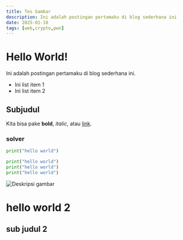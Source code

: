 ```yaml
---
title: Tes Gambar
description: Ini adalah postingan pertamaku di blog sederhana ini
date: 2025-01-10
tags: [web,crypto,pwn]
---
```


# Hello World!

Ini adalah postingan pertamaku di blog sederhana ini.

- Ini list item 1
- Ini list item 2

## Subjudul

Kita bisa pake **bold**, *italic*, atau [link](https://vuejs.org).

### solver
```python
print("hello world")

print("hello world")
print("hello world")
print("hello world")
```
![Deskripsi gambar](/images/image.png)

# hello world 2

## sub judul 2